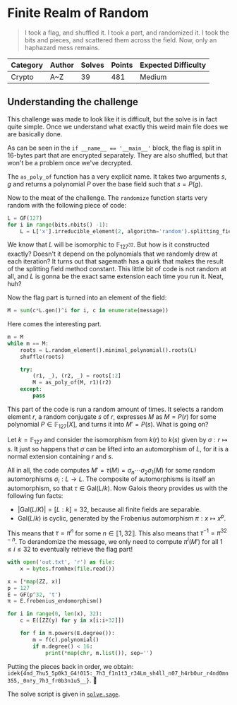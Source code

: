 # Finite Realm of Random

> I took a flag, and shuffled it. I took a part, and randomized it. I took the bits and pieces, and scattered them across the field. Now, only an haphazard mess remains.

| Category | Author   | Solves | Points | Expected Difficulty |
| -------- | -------- | ------ | ------ | ------------------- |
| Crypto   | A~Z      |    39  |   481  | Medium              |

## Understanding the challenge

This challenge was made to look like it is difficult, but the solve is in fact quite simple.
Once we understand what exactly this weird main file does we are basically done.

As can be seen in the `if __name__ == '__main__'` block, the flag is split in $16$-bytes part that are encrypted separately.
They are also shuffled, but that won't be a problem once we've decrypted.

The `as_poly_of` function has a very explicit name.
It takes two arguments $s$, $g$ and returns a polynomial $P$ over the base field such that $s = P(g)$.

Now to the meat of the challenge.
The `randomize` function starts very random with the following piece of code:
```py
L = GF(127)
for i in range(bits.nbits() -1):
    L = L['x'].irreducible_element(2, algorithm='random').splitting_field(f't{i}')
```
We know that $L$ will be isomorphic to $\mathbb F_{127^{32}}$.
But how is it constructed exactly?
Doesn't it depend on the polynomials that we randomly drew at each iteration?
It turns out that sagemath has a quirk that makes the result of the splitting field method constant.
This little bit of code is not random at all, and $L$ is gonna be the exact same extension each time you run it.
Neat, huh?

Now the flag part is turned into an element of the field:
```py
M = sum(c*L.gen()^i for i, c in enumerate(message))
```

Here comes the interesting part.
```py
m = M
while m == M:
    roots = L.random_element().minimal_polynomial().roots(L)
    shuffle(roots)

    try:
        (r1, _), (r2, _) = roots[:2]
        M = as_poly_of(M, r1)(r2)
    except:
        pass
```
This part of the code is run a random amount of times.
It selects a random element $r$, a random conjugate $s$ of $r$, expresses $M$ as $M = P(r)$ for some polynomial $P\in\mathbb F_{127}[X]$, and turns it into $M' = P(s)$.
What is going on?

Let $k=\mathbb F_{127}$ and consider the isomorphism from $k(r)$ to $k(s)$ given by $\sigma: r\mapsto s$.
It just so happens that $\sigma$ can be lifted into an automorphism of $L$, for it is a normal extension containing $r$ and $s$.

All in all, the code computes $M' =\tau(M) = \sigma_n\cdots\sigma_2\sigma_1(M)$ for some random automorphisms $\sigma_i:L\to L$.
The composite of automorphisms is itself an automorphism, so that $\tau\in\mathrm{Gal}(L/k)$.
Now Galois theory provides us with the following fun facts:
- $|\mathrm{Gal}(L/K)| = [L:k] = 32$, because all finite fields are separable.
- $\mathrm{Gal}(L/k)$ is cyclic, generated by the Frobenius automorphism $\pi:x\mapsto x^p$.

This means that $\tau=\pi^n$ for some $n\in\llbracket 1,32\rrbracket$.
This also means that $\tau^{-1}=\pi^{32-n}$.
To derandomize the message, we only need to compute $\pi^i(M')$ for all $1\leq i\leq 32$ to eventually retrieve the flag part!

```py
with open('out.txt', 'r') as file:
    x = bytes.fromhex(file.read())

x = [*map(ZZ, x)]
p = 127
E = GF(p^32, 't')
π = E.frobenius_endomorphism()

for i in range(0, len(x), 32):
    c = E([ZZ(y) for y in x[i:i+32]])

    for f in π.powers(E.degree()):
        m = f(c).polynomial()
        if m.degree() < 16:
            print(*map(chr, m.list()), sep='')
```

Putting the pieces back in order, we obtain: `idek{4nd_7hu5_5p0k3_G4!015:_7h3_f1n1t3_r34Lm_sh4ll_n07_h4rb0ur_r4nd0mn355,_0n!y_7h3_fr0b3n1u5__}`. 🎉

The solve script is given in [`solve.sage`](./solve.sage).